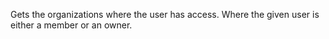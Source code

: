 Gets the organizations where the user has access. Where the given user is either a member or an owner.
